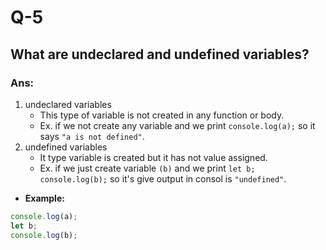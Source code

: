 # Q-5

## What are undeclared and undefined variables?

### Ans:

1. undeclared variables
   - This type of variable is not created in any function or body.
   - Ex. if we not create any variable and we print `console.log(a);` so it says `"a is not defined"`.
2. undefined variables
   - It type variable is created but it has not value assigned.
   - Ex. if we just create variable `(b)` and we print `let b; console.log(b);` so it's give output in consol is `"undefined"`.

- **Example:**

```javascript
console.log(a);
let b;
console.log(b);
```
